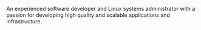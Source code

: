 <!--
> - [ ] have a good eye for detail
> - [ ] quick to grasp new ideas and concepts
> - [ ] able to develop innovative and creative solutions to problems
> - [ ] confident working in a wide range of environments, including both
>   command line and graphical on a variety of different operating
>   systems especially on Linux based systems
> - [ ] able to work effectively both alone and as part of a team***
-->

An experienced software developer and Linux systems administrator with a passion for developing high
quality and scalable applications and infrastructure.
